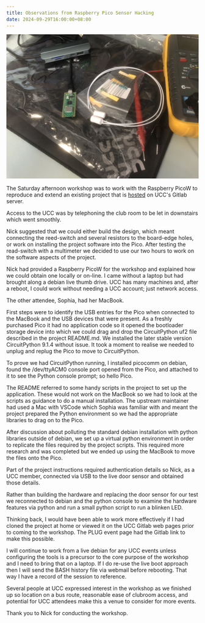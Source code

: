 ```yaml
---
title: Observations from Raspberry Pico Sensor Hacking
date: 2024-09-29T16:00:00+08:00
---
```


[![Raspberry_PicoW](raspberry_picow.jpg)](https://datasheets.raspberrypi.com/picow/pico-w-product-brief.pdf)

The Saturday afternoon workshop was to work with the Raspberry PicoW to reproduce and extend an existing project that is [hosted](https://gitlab.ucc.asn.au/UCC/ucc-door-sensor) on UCC's Gitlab server.

Access to the UCC was by telephoning the club room to be let in downstairs which went smoothly.
 
 Nick suggested that we could either build the design, which meant connecting the reed-switch and several resistors to the board-edge holes, or work on installing the project software into the Pico. After testing the read-switch with a multimeter we decided to use our two hours to work on the software aspects of the project.

Nick had provided a Raspberry PicoW for the workshop and explained how we could obtain one locally or on-line. I came without a laptop but had brought along a debian live thumb drive. UCC has many machines and, after a reboot, I could work without needing a UCC account; just network access.  

The other attendee, Sophia, had her MacBook.

First steps were to identify the USB entries for the Pico when connected to the MacBook and the USB devices that were present. As a freshly purchased Pico it had no application code so it opened the bootloader storage device into which we could drag and drop the CircuitPython uf2 file described in the project README.md. We installed the later stable version CircuitPython 9.1.4 without issue. It took a moment to realise we needed to unplug and replug the Pico to move to CircuitPython.

To prove we had CircuitPython running, I installed picocomm on debian, found the /dev/ttyACM0 console port opened from the Pico, and attached to it to see the Python console prompt; so hello Pico.

The README referred to some handy scripts in the project to set up the application. These would not work on the MacBook so we had to look at the scripts as guidance to do a manual installation. The upstream maintainer had used a Mac with VSCode which Sophia was familiar with and meant the project prepared the Python environment so we had the appropriate libraries to drag on to the Pico.

After discussion about polluting the standard debian installation with python libraries outside of debian, we set up a virtual python environment in order to replicate the files required by the project scripts. This required more research and was completed but we ended up using the MacBook to move the files onto the Pico.

Part of the project instructions required authentication details so Nick, as a UCC member, connected via USB to the live door sensor and obtained those details.

Rather than building the hardware and replacing the door sensor for our test we reconnected to debian and the python console to examine the hardware features via python and run a small python script to run a blinken LED.

Thinking back, I would have been able to work more effectively if I had cloned the project at home or viewed it on the UCC Gitlab web pages prior to coming to the workshop. The PLUG event page had the Gitlab link to make this possible.
 
I will continue to work from a live debian for any UCC events unless configuring the tools is a precursor to the core purpose of the workshop and I need to bring that on a laptop. If I do re-use the live boot approach then I will send the BASH history file via webmail before rebooting. That way I have a record of the session to reference.

Several people at UCC expressed interest in the workshop as we finished up so location on a bus route, reasonable ease of clubroom access, and potential for UCC attendees make this a venue to consider for more events. 

Thank you to Nick for conducting the workshop.
  
